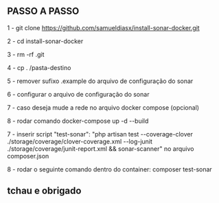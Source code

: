 ## PASSO A PASSO

1 - git clone https://github.com/samueldiasx/install-sonar-docker.git

2 - cd install-sonar-docker

3 - rm -rf .git

4 - cp . /pasta-destino

5 - remover sufixo .example do arquivo de configuração do sonar

6 - configurar o arquivo de configuração do sonar

7 - caso deseja mude a rede no arquivo docker compose (opcional)

8 - rodar comando docker-compose up -d --build

7 - inserir script  "test-sonar": "php artisan test --coverage-clover ./storage/coverage/clover-coverage.xml --log-junit ./storage/coverage/junit-report.xml  && sonar-scanner" no arquivo composer.json

8 - rodar o seguinte comando dentro do container: composer test-sonar

## tchau e obrigado